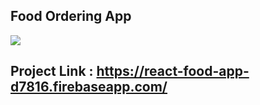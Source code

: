 ## Food Ordering App

<img src="./sample.png"/>

## Project Link : https://react-food-app-d7816.firebaseapp.com/

